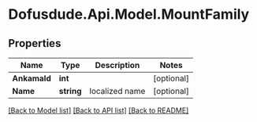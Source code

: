 # Dofusdude.Api.Model.MountFamily

## Properties

Name | Type | Description | Notes
------------ | ------------- | ------------- | -------------
**AnkamaId** | **int** |  | [optional] 
**Name** | **string** | localized name | [optional] 

[[Back to Model list]](../README.md#documentation-for-models) [[Back to API list]](../README.md#documentation-for-api-endpoints) [[Back to README]](../README.md)

